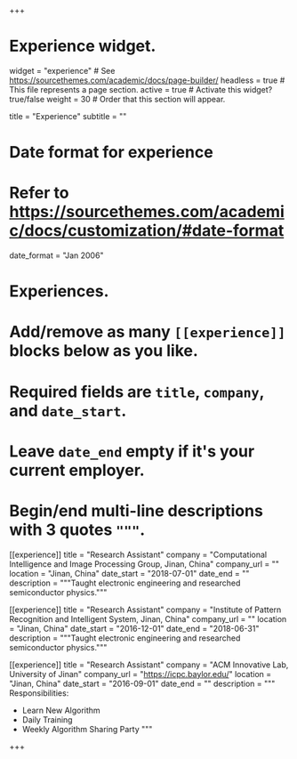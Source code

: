 +++
# Experience widget.
widget = "experience"  # See https://sourcethemes.com/academic/docs/page-builder/
headless = true  # This file represents a page section.
active = true  # Activate this widget? true/false
weight = 30  # Order that this section will appear.

title = "Experience"
subtitle = ""

# Date format for experience
#   Refer to https://sourcethemes.com/academic/docs/customization/#date-format
date_format = "Jan 2006"

# Experiences.
#   Add/remove as many `[[experience]]` blocks below as you like.
#   Required fields are `title`, `company`, and `date_start`.
#   Leave `date_end` empty if it's your current employer.
#   Begin/end multi-line descriptions with 3 quotes `"""`.

[[experience]]
  title = "Research Assistant"
  company = "Computational Intelligence and Image Processing Group, Jinan, China"
  company_url = ""
  location = "Jinan, China"
  date_start = "2018-07-01"
  date_end = ""
  description = """Taught electronic engineering and researched semiconductor physics."""

[[experience]]
  title = "Research Assistant"
  company = "Institute of Pattern Recognition and Intelligent System, Jinan, China"
  company_url = ""
  location = "Jinan, China"
  date_start = "2016-12-01"
  date_end = "2018-06-31"
  description = """Taught electronic engineering and researched semiconductor physics."""

[[experience]]
  title = "Research Assistant"
  company = "ACM Innovative Lab, University of Jinan"
  company_url = "https://icpc.baylor.edu/"
  location = "Jinan, China"
  date_start = "2016-09-01"
  date_end = ""
  description = """
  Responsibilities:
  
  * Learn New Algorithm
  * Daily Training
  * Weekly Algorithm Sharing Party
  """

+++

